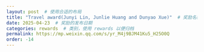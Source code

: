 ```yaml
---
layout: post  # 使用合适的布局
title: "Travel award(Junyi Lin, Junlie Huang and Dunyao Xue)"  # 奖励名称
date: 2025-04-23  # 奖励的发布日期
categories: rewards  # 类别，使用 rewards 以便归档
permalink: https://mp.weixin.qq.com/s/yr_M4j9BJM41Ku5_H25O0Q
order: -14
---
```



